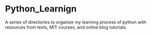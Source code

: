# Python_Learnign
A series of directories to organize my learning process of python with resources from texts, MIT courses, and online blog tutorials.
